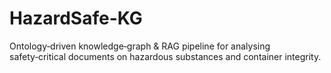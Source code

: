 # HazardSafe-KG
Ontology‑driven knowledge‑graph &amp; RAG pipeline for analysing safety‑critical documents on hazardous substances and container integrity.
